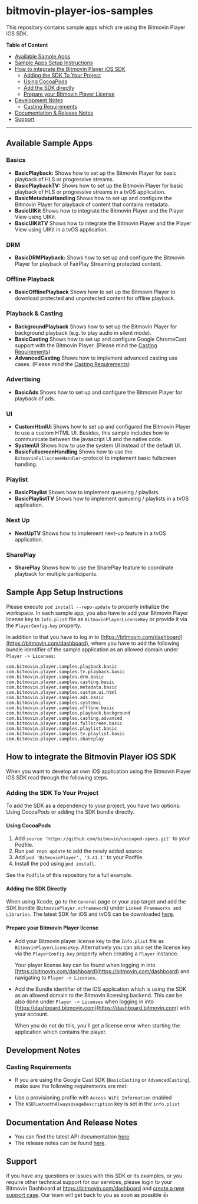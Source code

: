 # bitmovin-player-ios-samples
This repository contains sample apps which are using the Bitmovin Player iOS SDK.

**Table of Content**

* [Available Sample Apps](#available-sample-apps)
* [Sample Apps Setup Instructions](#sample-app-setup-instructions)
* [How to integrate the Bitmovin Player iOS SDK](#how-to-integrate-the-bitmovin-player-ios-sdk)
    * [Adding the SDK To Your Project](#adding-the-sdk-to-your-project)
    * [Using CocoaPods](#using-cocoapods)
    * [Add the SDK directly](#adding-the-sdk-directly)
    * [Prepare your Bitmovin Player License](#prepare-your-bitmovin-player-license)
* [Development Notes](#development-notes)
    * [Casting Requirements](#casting-requirements)
* [Documentation & Release Notes](#documentation-and-release-notes)
* [Support](#support)

---

## Available Sample Apps

### Basics
+   **BasicPlayback:** Shows how to set up the Bitmovin Player for basic playback of HLS or progressive streams.
+   **BasicPlaybackTV:** Shows how to set up the Bitmovin Player for basic playback of HLS or progressive streams in a tvOS application.
+   **BasicMetadataHandling** Shows how to set up and configure the Bitmovin Player for playback of content that contains metadata.
+   **BasicUIKit** Shows how to integrate the Bitmovin Player and the Player View using UIKit.
+   **BasicUIKitTV** Shows how to integrate the Bitmovin Player and the Player View using UIKit in a tvOS application.

### DRM
+   **BasicDRMPlayback:** Shows how to set up and configure the Bitmovin Player for playback of FairPlay Streaming protected content.

### Offline Playback
+   **BasicOfflinePlayback** Shows how to set up the Bitmovin Player to download protected and unprotected content for offline playback.

### Playback & Casting
+   **BackgroundPlayback** Shows how to set up the Bitmovin Player for background playback (e.g. to play audio in silent mode).
+   **BasicCasting** Shows how to set up and configure Google ChromeCast support with the Bitmovin Player. (Please mind the [Casting Requirements](#casting-requirements))
+   **AdvancedCasting** Shows how to implement advanced casting use cases. (Please mind the [Casting Requirements](#casting-requirements))

### Advertising
+   **BasicAds** Shows how to set up and configure the Bitmovin Player for playback of ads.

### UI
+   **CustomHtmlUi** Shows how to set up and configured the Bitmovin Player to use a custom HTML UI. Besides, this sample includes how to communicate between the javascript UI and the native code.
+   **SystemUI** Shows how to use the system UI instead of the default UI.
+   **BasicFullscreenHandling** Shows how to use the `BitmovinFullscreenHandler`-protocol to implement basic fullscreen handling.

### Playlist
+   **BasicPlaylist** Shows how to implement queueing / playlists.
+   **BasicPlaylistTV** Shows how to implement queueing / playlists in a tvOS application.

### Next Up
+   **NextUpTV** Shows how to implement next-up feature in a tvOS application.

### SharePlay
+   **SharePlay** Shows how to use the SharePlay feature to coordinate playback for multiple participants.

## Sample App Setup Instructions
Please execute `pod install --repo-update` to properly initialize the workspace. In each sample app, you also have to add your Bitmovin Player license key to `Info.plist` file as `BitmovinPlayerLicenseKey` or provide it via the `PlayerConfig.key` property.

In addition to that you have to log in to [https://bitmovin.com/dashboard](https://bitmovin.com/dashboard), where you have to add the following bundle identifier of the sample application as an allowed domain under `Player -> Licenses`:

    com.bitmovin.player.samples.playback.basic
    com.bitmovin.player.samples.tv.playback.basic
    com.bitmovin.player.samples.drm.basic
    com.bitmovin.player.samples.casting.basic
    com.bitmovin.player.samples.metadata.basic
    com.bitmovin.player.samples.custom.ui.html
    com.bitmovin.player.samples.ads.basic
    com.bitmovin.player.samples.systemui
    com.bitmovin.player.samples.offline.basic
    com.bitmovin.player.samples.playback.background
    com.bitmovin.player.samples.casting.advanced
    com.bitmovin.player.samples.fullscreen.basic
    com.bitmovin.player.samples.playlist.basic
    com.bitmovin.player.samples.tv.playlist.basic
    com.bitmovin.player.samples.shareplay

## How to integrate the Bitmovin Player iOS SDK
When you want to develop an own iOS application using the Bitmovin Player iOS SDK read through the following steps.

### Adding the SDK To Your Project
To add the SDK as a dependency to your project, you have two options: Using CocoaPods or adding the SDK bundle directly.

#### Using CocoaPods
1. Add `source 'https://github.com/bitmovin/cocoapod-specs.git'` to your Podfile.
1. Run `pod repo update` to add the newly added source.
1. Add `pod 'BitmovinPlayer', '3.41.1'` to your Podfile.
1. Install the pod using `pod install`.

See the `Podfile` of this repository for a full example.

#### Adding the SDK Directly
When using Xcode, go to the `General` page or your app target and add the SDK bundle (`BitmovinPlayer.xcframework`) under `Linked Frameworks and Libraries`. The latest SDK for iOS and tvOS can be downloaded [here](https://cdn.bitmovin.com/player/ios_tvos/3.41.1/BitmovinPlayer.zip).

#### Prepare your Bitmovin Player license

+   Add your Bitmovin player license key to the `Info.plist` file as `BitmovinPlayerLicenseKey`. Alternatively you can also set the license key via the `PlayerConfig.key` property when creating a `Player` instance.

    Your player license key can be found when logging in into [https://bitmovin.com/dashboard](https://bitmovin.com/dashboard) and navigating to `Player -> Licenses`.

+   Add the Bundle identifier of the iOS application which is using the SDK as an allowed domain to the Bitmovin licensing backend. This can be also done under `Player -> Licenses` when logging in into [https://dashboard.bitmovin.com](https://dashboard.bitmovin.com) with your account.

    When you do not do this, you'll get a license error when starting the application which contains the player.

## Development Notes
### Casting Requirements
* If you are using the Google Cast SDK (`BasicCasting` or `AdvancedCasting`), make sure the following requirements are met:
- Use a provisioning profile with `Access WiFi Information` enabled
- The `NSBluetoothAlwaysUsageDescription` key is set in the `info.plist`

## Documentation And Release Notes
-   You can find the latest API documentation [here](https://bitmovin.com/docs/player/api-reference/ios/ios-sdk-api-reference-v3#/player/ios/3/docs/index.html).
-   The release notes can be found [here](https://bitmovin.com/docs/player/releases/ios).

## Support
If you have any questions or issues with this SDK or its examples, or you require other technical support for our services, please login to your Bitmovin Dashboard at https://bitmovin.com/dashboard and [create a new support case](https://bitmovin.com/dashboard/support/cases/create). Our team will get back to you as soon as possible :+1:
